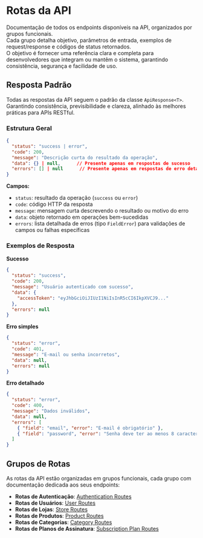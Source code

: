 # Rotas da API

Documentação de todos os endpoints disponíveis na API, organizados por grupos funcionais.  
Cada grupo detalha objetivo, parâmetros de entrada, exemplos de request/response e códigos de status retornados.  
O objetivo é fornecer uma referência clara e completa para desenvolvedores que integram ou mantêm o sistema, garantindo consistência, segurança e facilidade de uso.

## Resposta Padrão

Todas as respostas da API seguem o padrão da classe `ApiResponse<T>`.  
Garantindo consistência, previsibilidade e clareza, alinhado às melhores práticas para APIs RESTful.

### Estrutura Geral

```json
{
  "status": "success | error",
  "code": 200,
  "message": "Descrição curta do resultado da operação",
  "data": {} | null,      // Presente apenas em respostas de sucesso
  "errors": [] | null      // Presente apenas em respostas de erro detalhado
}
```

**Campos:**

- `status`: resultado da operação (`success` ou `error`)
- `code`: código HTTP da resposta
- `message`: mensagem curta descrevendo o resultado ou motivo do erro
- `data`: objeto retornado em operações bem-sucedidas
- `errors`: lista detalhada de erros (tipo `FieldError`) para validações de campos ou falhas específicas

### Exemplos de Resposta

**Sucesso**

```json
{
  "status": "success",
  "code": 200,
  "message": "Usuário autenticado com sucesso",
  "data": {
    "accessToken": "eyJhbGciOiJIUzI1NiIsInR5cCI6IkpXVCJ9..."
  },
  "errors": null
}
```

**Erro simples**

```json
{
  "status": "error",
  "code": 401,
  "message": "E-mail ou senha incorretos",
  "data": null,
  "errors": null
}
```

**Erro detalhado**

```json
{
  "status": "error",
  "code": 400,
  "message": "Dados inválidos",
  "data": null,
  "errors": [
    { "field": "email", "error": "E-mail é obrigatório" },
    { "field": "password", "error": "Senha deve ter ao menos 8 caracteres" }
  ]
}
```

## Grupos de Rotas

As rotas da API estão organizadas em grupos funcionais, cada grupo com documentação dedicada aos seus endpoints:

- **Rotas de Autenticação**: [Authentication Routes](Authentication-Routes.md)
- **Rotas de Usuários**: [User Routes](User-Routes.md)
- **Rotas de Lojas**: [Store Routes](Store-Routes.md)
- **Rotas de Produtos**: [Product Routes](Product-Routes.md)
- **Rotas de Categorias**: [Category Routes](Category-Routes.md)
- **Rotas de Planos de Assinatura**: [Subscription Plan Routes](Subscription-Plan-Routes.md)
